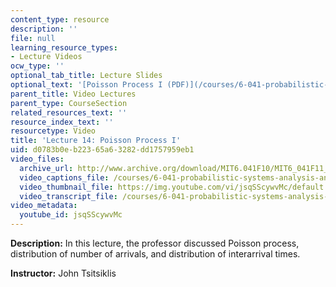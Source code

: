 ```yaml
---
content_type: resource
description: ''
file: null
learning_resource_types:
- Lecture Videos
ocw_type: ''
optional_tab_title: Lecture Slides
optional_text: '[Poisson Process I (PDF)](/courses/6-041-probabilistic-systems-analysis-and-applied-probability-fall-2010/resources/mit6_041f10_l14)'
parent_title: Video Lectures
parent_type: CourseSection
related_resources_text: ''
resource_index_text: ''
resourcetype: Video
title: 'Lecture 14: Poisson Process I'
uid: d0783b0e-b223-65a6-3282-dd1757959eb1
video_files:
  archive_url: http://www.archive.org/download/MIT6.041F10/MIT6_041F11_lec14_300k.mp4
  video_captions_file: /courses/6-041-probabilistic-systems-analysis-and-applied-probability-fall-2010/0c2903eb6a2b50529226ffadcab6454b_jsqSScywvMc.vtt
  video_thumbnail_file: https://img.youtube.com/vi/jsqSScywvMc/default.jpg
  video_transcript_file: /courses/6-041-probabilistic-systems-analysis-and-applied-probability-fall-2010/f86a8251b3b065ee981025c48234912e_jsqSScywvMc.pdf
video_metadata:
  youtube_id: jsqSScywvMc
---
```


**Description:** In this lecture, the professor discussed Poisson process, distribution of number of arrivals, and distribution of interarrival times.

**Instructor:** John Tsitsiklis